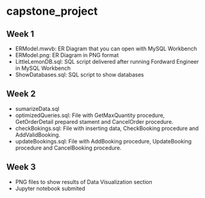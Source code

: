 # capstone_project

## Week 1
- ERModel.mwvb: ER Diagram that you can open with MySQL Workbench
- ERModel.png: ER Diagram in PNG format
- LittleLemonDB.sql: SQL script delivered after running Fordward Engineer in MySQL Workbench
- ShowDatabases.sql: SQL script to show databases
  
## Week 2

- sumarizeData.sql
- optimizedQueries.sql: File with GetMaxQuantity procedure, GetOrderDetail prepared stament and CancelOrder procedure.
- checkBokings.sql: File with inserting data, CheckBooking procedure and AddValidBooking.
- updateBookings.sql: File with AddBooking procedure, UpdateBooking procedure and CancelBooking procedure.

## Week 3
- PNG files to show results of Data Visualization section
- Jupyter notebook submited 

